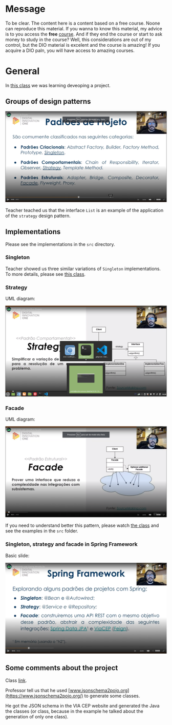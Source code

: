 # Message

To be clear. The content here is a content based on a free course. Noone can reproduce this material. If you wanna to know this material, my advice is to you access the **free** [course](https://web.dio.me/track/coding-the-future-claro-java-spring-boot). And if they end the course or start to ask money to study in the course? Well, this considerations are out of my control, but the DIO material is excelent and the course is amazing! If you acquire a DIO paln, you will have access to amazing courses.

# General

In [this class](https://web.dio.me/lab/explorando-padroes-de-projetos-na-pratica-com-java/learning/dbad4e6b-fc8e-4215-b305-435b0ad652c1) we was learning deveoping a project.


## Groups of design patterns

![groups of design patterns](images/groups-of-design-patterns.png)

Teacher teached us that the interface `List` is an example of the application of the `strategy` design pattern.


## Implementations

Please see the implementations in the `src` directory.


### Singleton

Teacher showed us three similar variations of `Singleton` implementations. To more details, please see [this class](https://web.dio.me/lab/explorando-padroes-de-projetos-na-pratica-com-java/learning/fed94247-3cf7-4b04-a9b2-ead7bfd1c51a).


### Strategy

UML diagram:

![UML diagram of Strategy Design Pattern](images/uml-diagram-of-strategy-design-pattern.png)


### Facade

UML diagram:

![UML diagram of Facade Design Pattern](images/uml-diagram-of-facade-design-pattern.png)

If you need to understand better this pattern, please watch [the class](https://web.dio.me/lab/explorando-padroes-de-projetos-na-pratica-com-java/learning/b85aef03-dad2-4e21-bbbf-e40aa02a9519?back=/track/coding-the-future-claro-java-spring-boot) and see the examples in the `src` folder.


### Singleton, strategy and facade in Spring Framework

Basic slide:

![patterns in Spring Framework](images/some-patterns-in-spring-framework.png)


## Some comments about the project

Class [link](http://web.dio.me/lab/explorando-padroes-de-projetos-na-pratica-com-java/learning/975a7cad-08ec-43be-9f34-5c3c65aa6ba7).

Professor tell us that he used [www.jsonschema2pojo.org](https://www.jsonschema2pojo.org/) to generate some classes.

He got the JSON schema in the VIA CEP website and generated the Java the classes (or class, because in the example he talked about the generation of only one class).
